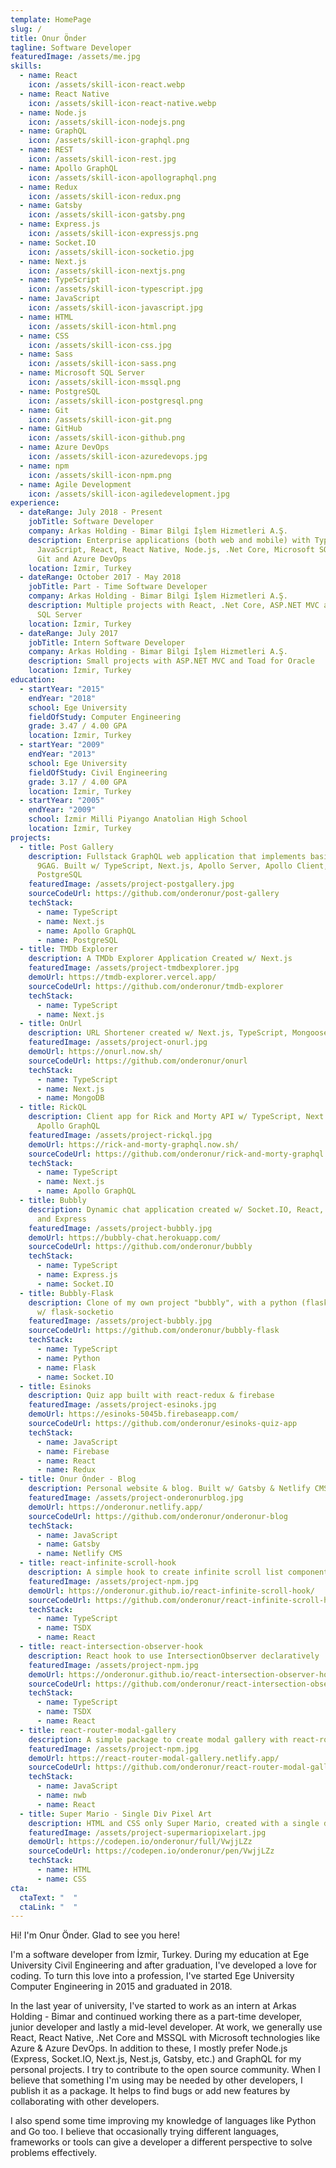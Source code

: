 ```yaml
---
template: HomePage
slug: /
title: Onur Önder
tagline: Software Developer
featuredImage: /assets/me.jpg
skills:
  - name: React
    icon: /assets/skill-icon-react.webp
  - name: React Native
    icon: /assets/skill-icon-react-native.webp
  - name: Node.js
    icon: /assets/skill-icon-nodejs.png
  - name: GraphQL
    icon: /assets/skill-icon-graphql.png
  - name: REST
    icon: /assets/skill-icon-rest.jpg
  - name: Apollo GraphQL
    icon: /assets/skill-icon-apollographql.png
  - name: Redux
    icon: /assets/skill-icon-redux.png
  - name: Gatsby
    icon: /assets/skill-icon-gatsby.png
  - name: Express.js
    icon: /assets/skill-icon-expressjs.png
  - name: Socket.IO
    icon: /assets/skill-icon-socketio.jpg
  - name: Next.js
    icon: /assets/skill-icon-nextjs.png
  - name: TypeScript
    icon: /assets/skill-icon-typescript.jpg
  - name: JavaScript
    icon: /assets/skill-icon-javascript.jpg
  - name: HTML
    icon: /assets/skill-icon-html.png
  - name: CSS
    icon: /assets/skill-icon-css.jpg
  - name: Sass
    icon: /assets/skill-icon-sass.png
  - name: Microsoft SQL Server
    icon: /assets/skill-icon-mssql.png
  - name: PostgreSQL
    icon: /assets/skill-icon-postgresql.png
  - name: Git
    icon: /assets/skill-icon-git.png
  - name: GitHub
    icon: /assets/skill-icon-github.png
  - name: Azure DevOps
    icon: /assets/skill-icon-azuredevops.jpg
  - name: npm
    icon: /assets/skill-icon-npm.png
  - name: Agile Development
    icon: /assets/skill-icon-agiledevelopment.jpg
experience:
  - dateRange: July 2018 - Present
    jobTitle: Software Developer
    company: Arkas Holding - Bimar Bilgi İşlem Hizmetleri A.Ş.
    description: Enterprise applications (both web and mobile) with TypeScript,
      JavaScript, React, React Native, Node.js, .Net Core, Microsoft SQL Server,
      Git and Azure DevOps
    location: İzmir, Turkey
  - dateRange: October 2017 - May 2018
    jobTitle: Part - Time Software Developer
    company: Arkas Holding - Bimar Bilgi İşlem Hizmetleri A.Ş.
    description: Multiple projects with React, .Net Core, ASP.NET MVC and Microsoft
      SQL Server
    location: İzmir, Turkey
  - dateRange: July 2017
    jobTitle: Intern Software Developer
    company: Arkas Holding - Bimar Bilgi İşlem Hizmetleri A.Ş.
    description: Small projects with ASP.NET MVC and Toad for Oracle
    location: İzmir, Turkey
education:
  - startYear: "2015"
    endYear: "2018"
    school: Ege University
    fieldOfStudy: Computer Engineering
    grade: 3.47 / 4.00 GPA
    location: İzmir, Turkey
  - startYear: "2009"
    endYear: "2013"
    school: Ege University
    fieldOfStudy: Civil Engineering
    grade: 3.17 / 4.00 GPA
    location: İzmir, Turkey
  - startYear: "2005"
    endYear: "2009"
    school: İzmir Milli Piyango Anatolian High School
    location: İzmir, Turkey
projects:
  - title: Post Gallery
    description: Fullstack GraphQL web application that implements basic features of
      9GAG. Built w/ TypeScript, Next.js, Apollo Server, Apollo Client,
      PostgreSQL
    featuredImage: /assets/project-postgallery.jpg
    sourceCodeUrl: https://github.com/onderonur/post-gallery
    techStack:
      - name: TypeScript
      - name: Next.js
      - name: Apollo GraphQL
      - name: PostgreSQL
  - title: TMDb Explorer
    description: A TMDb Explorer Application Created w/ Next.js
    featuredImage: /assets/project-tmdbexplorer.jpg
    demoUrl: https://tmdb-explorer.vercel.app/
    sourceCodeUrl: https://github.com/onderonur/tmdb-explorer
    techStack:
      - name: TypeScript
      - name: Next.js
  - title: OnUrl
    description: URL Shortener created w/ Next.js, TypeScript, Mongoose
    featuredImage: /assets/project-onurl.jpg
    demoUrl: https://onurl.now.sh/
    sourceCodeUrl: https://github.com/onderonur/onurl
    techStack:
      - name: TypeScript
      - name: Next.js
      - name: MongoDB
  - title: RickQL
    description: Client app for Rick and Morty API w/ TypeScript, Next.js, React &
      Apollo GraphQL
    featuredImage: /assets/project-rickql.jpg
    demoUrl: https://rick-and-morty-graphql.now.sh/
    sourceCodeUrl: https://github.com/onderonur/rick-and-morty-graphql
    techStack:
      - name: TypeScript
      - name: Next.js
      - name: Apollo GraphQL
  - title: Bubbly
    description: Dynamic chat application created w/ Socket.IO, React, TypeScript
      and Express
    featuredImage: /assets/project-bubbly.jpg
    demoUrl: https://bubbly-chat.herokuapp.com/
    sourceCodeUrl: https://github.com/onderonur/bubbly
    techStack:
      - name: TypeScript
      - name: Express.js
      - name: Socket.IO
  - title: Bubbly-Flask
    description: Clone of my own project "bubbly", with a python (flask) API created
      w/ flask-socketio
    featuredImage: /assets/project-bubbly.jpg
    sourceCodeUrl: https://github.com/onderonur/bubbly-flask
    techStack:
      - name: TypeScript
      - name: Python
      - name: Flask
      - name: Socket.IO
  - title: Esinoks
    description: Quiz app built with react-redux & firebase
    featuredImage: /assets/project-esinoks.jpg
    demoUrl: https://esinoks-5045b.firebaseapp.com/
    sourceCodeUrl: https://github.com/onderonur/esinoks-quiz-app
    techStack:
      - name: JavaScript
      - name: Firebase
      - name: React
      - name: Redux
  - title: Onur Önder - Blog
    description: Personal website & blog. Built w/ Gatsby & Netlify CMS
    featuredImage: /assets/project-onderonurblog.jpg
    demoUrl: https://onderonur.netlify.app/
    sourceCodeUrl: https://github.com/onderonur/onderonur-blog
    techStack:
      - name: JavaScript
      - name: Gatsby
      - name: Netlify CMS
  - title: react-infinite-scroll-hook
    description: A simple hook to create infinite scroll list components
    featuredImage: /assets/project-npm.jpg
    demoUrl: https://onderonur.github.io/react-infinite-scroll-hook/
    sourceCodeUrl: https://github.com/onderonur/react-infinite-scroll-hook
    techStack:
      - name: TypeScript
      - name: TSDX
      - name: React
  - title: react-intersection-observer-hook
    description: React hook to use IntersectionObserver declaratively
    featuredImage: /assets/project-npm.jpg
    demoUrl: https://onderonur.github.io/react-intersection-observer-hook/
    sourceCodeUrl: https://github.com/onderonur/react-intersection-observer-hook
    techStack:
      - name: TypeScript
      - name: TSDX
      - name: React
  - title: react-router-modal-gallery
    description: A simple package to create modal gallery with react-router
    featuredImage: /assets/project-npm.jpg
    demoUrl: https://react-router-modal-gallery.netlify.app/
    sourceCodeUrl: https://github.com/onderonur/react-router-modal-gallery
    techStack:
      - name: JavaScript
      - name: nwb
      - name: React
  - title: Super Mario - Single Div Pixel Art
    description: HTML and CSS only Super Mario, created with a single div
    featuredImage: /assets/project-supermariopixelart.jpg
    demoUrl: https://codepen.io/onderonur/full/VwjjLZz
    sourceCodeUrl: https://codepen.io/onderonur/pen/VwjjLZz
    techStack:
      - name: HTML
      - name: CSS
cta:
  ctaText: "  "
  ctaLink: "  "
---
```

Hi! I'm Onur Önder. Glad to see you here!


I'm a software developer from İzmir, Turkey. During my education at Ege University Civil Engineering and after graduation, I've developed a love for coding. To turn this love into a profession, I've started Ege University Computer Engineering in 2015 and graduated in 2018.


In the last year of university, I've started to work as an intern at Arkas Holding - Bimar and continued working there as a part-time developer, junior developer and lastly a mid-level developer. At work, we generally use React, React Native, .Net Core and MSSQL with Microsoft technologies like Azure & Azure DevOps. In addition to these, I mostly prefer Node.js (Express, Socket.IO, Next.js, Nest.js, Gatsby, etc.) and GraphQL for my personal projects. I try to contribute to the open source community. When I believe that something I'm using may be needed by other developers, I publish it as a package. It helps to find bugs or add new features by collaborating with other developers.


I also spend some time improving my knowledge of languages like Python and Go too. I believe that occasionally trying different languages, frameworks or tools can give a developer a different perspective to solve problems effectively.